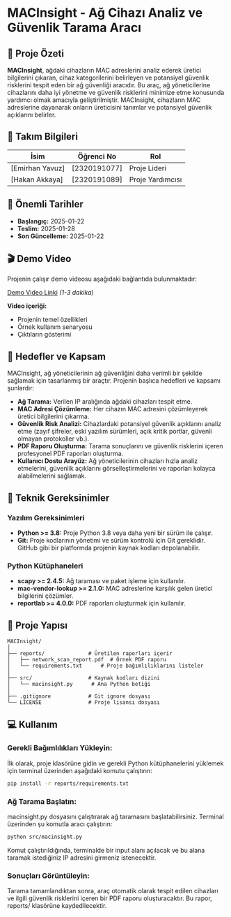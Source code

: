 # MACInsight - Ağ Cihazı Analiz ve Güvenlik Tarama Aracı

## 🎯 Proje Özeti

**MACInsight**, ağdaki cihazların MAC adreslerini analiz ederek üretici bilgilerini çıkaran, cihaz kategorilerini belirleyen ve potansiyel güvenlik risklerini tespit eden bir ağ güvenliği aracıdır. Bu araç, ağ yöneticilerine cihazlarını daha iyi yönetme ve güvenlik risklerini minimize etme konusunda yardımcı olmak amacıyla geliştirilmiştir. MACInsight, cihazların MAC adreslerine dayanarak onların üreticisini tanımlar ve potansiyel güvenlik açıklarını belirler.

## 👥 Takım Bilgileri

| İsim            | Öğrenci No   | Rol              |
| --------------- | ------------ | ---------------- |
| [Emirhan Yavuz] | [2320191077] | Proje Lideri     |
| [Hakan Akkaya]  | [2320191089] | Proje Yardımcısı |

## 📅 Önemli Tarihler

- **Başlangıç:** 2025-01-22
- **Teslim:** 2025-01-28
- **Son Güncelleme:** 2025-01-22

## 🎬 Demo Video

Projenin çalışır demo videosu aşağıdaki bağlantıda bulunmaktadır:

[Demo Video Linki](#) _(1-3 dakika)_

**Video içeriği:**

- Projenin temel özellikleri
- Örnek kullanım senaryosu
- Çıktıların gösterimi

## 🎯 Hedefler ve Kapsam

MACInsight, ağ yöneticilerinin ağ güvenliğini daha verimli bir şekilde sağlamak için tasarlanmış bir araçtır. Projenin başlıca hedefleri ve kapsamı şunlardır:

- **Ağ Tarama:** Verilen IP aralığında ağdaki cihazları tespit etme.
- **MAC Adresi Çözümleme:** Her cihazın MAC adresini çözümleyerek üretici bilgilerini çıkarma.
- **Güvenlik Risk Analizi:** Cihazlardaki potansiyel güvenlik açıklarını analiz etme (zayıf şifreler, eski yazılım sürümleri, açık kritik portlar, güvenli olmayan protokoller vb.).
- **PDF Raporu Oluşturma:** Tarama sonuçlarını ve güvenlik risklerini içeren profesyonel PDF raporları oluşturma.
- **Kullanıcı Dostu Arayüz:** Ağ yöneticilerinin cihazları hızla analiz etmelerini, güvenlik açıklarını görselleştirmelerini ve raporları kolayca alabilmelerini sağlamak.

## 🔧 Teknik Gereksinimler

### Yazılım Gereksinimleri

- **Python >= 3.8:** Proje Python 3.8 veya daha yeni bir sürüm ile çalışır.
- **Git:** Proje kodlarının yönetimi ve sürüm kontrolü için Git gereklidir. GitHub gibi bir platformda projenin kaynak kodları depolanabilir.

### Python Kütüphaneleri

- **scapy >= 2.4.5:** Ağ taraması ve paket işleme için kullanılır.
- **mac-vendor-lookup >= 2.1.0:** MAC adreslerine karşılık gelen üretici bilgilerini çözümler.
- **reportlab >= 4.0.0:** PDF raporları oluşturmak için kullanılır.

## 📂 Proje Yapısı

```plaintext
MACInsight/
│
├── reports/              # Üretilen raporları içerir
│   ├── network_scan_report.pdf  # Örnek PDF raporu
│   └── requirements.txt      # Proje bağımlılıklarını listeler
│
├── src/                  # Kaynak kodları dizini
│   └── macinsight.py      # Ana Python betiği
│
├── .gitignore            # Git ignore dosyası
└── LICENSE               # Proje lisansı dosyası
```

## 💻 Kullanım

### Gerekli Bağımlılıkları Yükleyin:

İlk olarak, proje klasörüne gidin ve gerekli Python kütüphanelerini yüklemek için terminal üzerinden aşağıdaki komutu çalıştırın:

```bash
pip install -r reports/requirements.txt
```

### Ağ Tarama Başlatın:

macinsight.py dosyasını çalıştırarak ağ taramasını başlatabilirsiniz. Terminal üzerinden şu komutla aracı çalıştırın:

```bash
python src/macinsight.py
```

Komut çalıştırıldığında, terminalde bir input alanı açılacak ve bu alana taramak istediğiniz IP adresini girmeniz istenecektir.

### Sonuçları Görüntüleyin:

Tarama tamamlandıktan sonra, araç otomatik olarak tespit edilen cihazları ve ilgili güvenlik risklerini içeren bir PDF raporu oluşturacaktır. Bu rapor, reports/ klasörüne kaydedilecektir.
